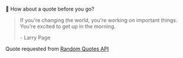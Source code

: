 📣 How about a quote before you go?

> If you're changing the world, you're working on important things. You're excited to get up in the morning.
>
> <p>- Larry Page</p>

Quote requested from [Random Quotes API](https://github.com/lukePeavey/quotable)
